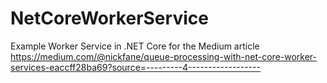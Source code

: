 # NetCoreWorkerService
Example Worker Service in .NET Core for the Medium article https://medium.com/@nickfane/queue-processing-with-net-core-worker-services-eaccff28ba69?source=---------4------------------
